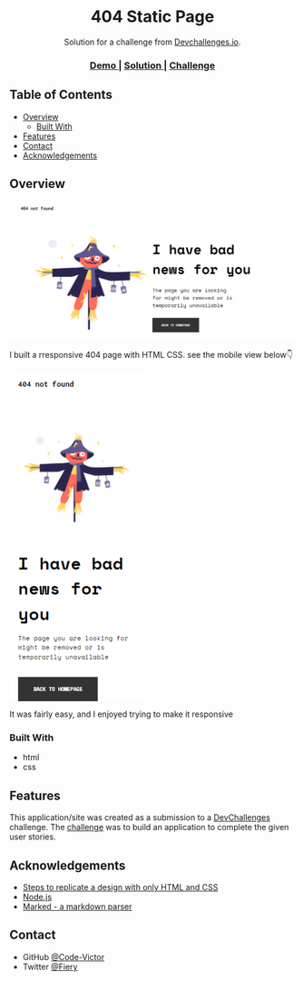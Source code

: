 <!-- Please update value in the {}  -->

<h1 align="center">404 Static Page </h1>

<div align="center">
   Solution for a challenge from  <a href="http://devchallenges.io" target="_blank">Devchallenges.io</a>.
</div>

<div align="center">
  <h3>
    <a href="https://code-victor.github.io/404-notfound.github.io/">
      Demo
    </a>
    <span> | </span>
    <a href="https://github.com/Code-Victor/404-notfound.github.io">
      Solution
    </a>
    <span> | </span>
    <a href="https://devchallenges.io/challenges/wBunSb7FPrIepJZAg0sY">
      Challenge
    </a>
  </h3>
</div>

<!-- TABLE OF CONTENTS -->

## Table of Contents

- [Overview](#overview)
  - [Built With](#built-with)
- [Features](#features)
- [Contact](#contact)
- [Acknowledgements](#acknowledgements)

<!-- OVERVIEW -->

## Overview

![screenshot](destktop-screenshot.png)

I built a rresponsive 404 page with HTML CSS. see the mobile view below👇

<img align="center" src="mobile-screenshot.png"/>

 It was fairly easy, and I enjoyed trying to make it responsive

### Built With

<!-- This section should list any major frameworks that you built your project using. Here are a few examples.-->

- html
- css


## Features

<!-- List the features of your application or follow the template. Don't share the figma file here :) -->

This application/site was created as a submission to a [DevChallenges](https://devchallenges.io/challenges) challenge. The [challenge](https://devchallenges.io/challenges/wBunSb7FPrIepJZAg0sY) was to build an application to complete the given user stories.


## Acknowledgements

<!-- This section should list any articles or add-ons/plugins that helps you to complete the project. This is optional but it will help you in the future. For exmpale -->

- [Steps to replicate a design with only HTML and CSS](https://devchallenges-blogs.web.app/how-to-replicate-design/)
- [Node.js](https://nodejs.org/)
- [Marked - a markdown parser](https://github.com/chjj/marked)

## Contact


- GitHub [@Code-Victor](https://github.com/Code-Victor)
- Twitter [@Fiery](https://{twitter.com/fiery})
